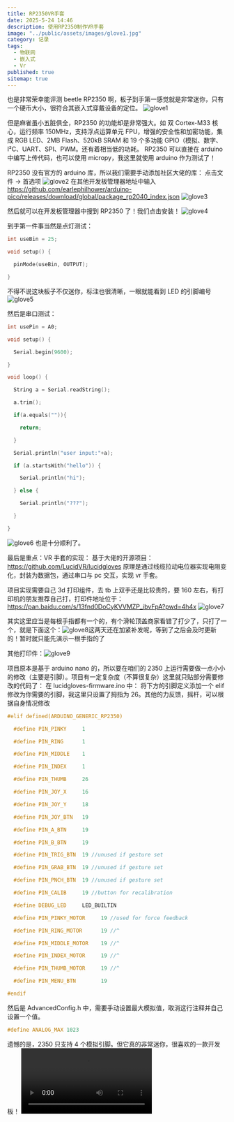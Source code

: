 ```yaml
---
title: RP2350VR手套
date: 2025-5-24 14:46
description: 使用RP2350制作VR手套
image: "../public/assets/images/glove1.jpg"
category: 记录
tags:
  - 物联网
  - 嵌入式
  - Vr
published: true
sitemap: true
---
```


也是非常荣幸能评测 beetle RP2350 啊，板子到手第一感觉就是非常迷你，只有一个硬币大小，很符合其嵌入式穿戴设备的定位。
![glove1](../public/assets/images/glove1.jpg)

但是麻雀虽小五脏俱全，RP2350 的功能却是非常强大。如 双 Cortex-M33 核心，运行频率 150MHz，支持浮点运算单元 FPU，增强的安全性和加密功能，集成 RGB LED、2MB Flash、520kB SRAM 和 19 个多功能 GPIO（模拟、数字、I²C、UART、SPI、PWM。还有着相当低的功耗。
RP2350 可以直接在 arduino 中编写上传代码，也可以使用 micropy，我这里就使用 arduino 作为测试了！

RP2350 没有官方的 arduino 库，所以我们需要手动添加社区大佬的库：
点击文件 → 首选项
![glove2](../public/assets/images/glove2.jpg)
在其他开发板管理器地址中输入<https://github.com/earlephilhower/arduino-pico/releases/download/global/package_rp2040_index.json>
![glove3](../public/assets/images/glove3.jpg)

然后就可以在开发板管理器中搜到 RP2350 了！我们点击安装！
![glove4](../public/assets/images/glove4.png)

到手第一件事当然是点灯测试：

```ino
int useBin = 25;

void setup() {

  pinMode(useBin, OUTPUT);

}

```

不得不说这块板子不仅迷你，标注也很清晰，一眼就能看到 LED 的引脚编号
![glove5](../public/assets/images/glove5.jpg)

然后是串口测试：

```ino
int usePin = A0;

void setup() {

  Serial.begin(9600);

}

void loop() {

  String a = Serial.readString();

  a.trim();

  if(a.equals("")){

    return;

  }

  Serial.println("user input:"+a);

  if (a.startsWith("hello")) {

    Serial.println("hi");

  } else {

    Serial.println("???");

  }

}


```

![glove6](../public/assets/images/glove6.png)
也是十分顺利了。

最后是重点：VR 手套的实现：
基于大佬的开源项目：<https://github.com/LucidVR/lucidgloves>
原理是通过线缆拉动电位器实现电阻变化，封装为数据包，通过串口与 pc 交互，实现 vr 手套。

项目实现需要自己 3d 打印组件，去 tb 上双手还是比较贵的，要 160 左右，有打印机的朋友推荐自己打，打印件地址位于：<https://pan.baidu.com/s/13fnd0DoCyKVVMZP_ibvFpA?pwd=4h4x>
![glove7](../public/assets/images/glove7.jpg)

其实这里应当是每根手指都有一个的，有个滑轮顶盖商家看错了打少了，只打了一个，就是下面这个：![glove8](../public/assets/images/glove8.png)这两天还在加紧补发呢，等到了之后会及时更新的！暂时就只能先演示一根手指的了

其他打印件：![glove9](../public/assets/images/glove9.jpg)

项目原本是基于 arduino nano 的，所以要在咱们的 2350 上运行需要做一点小小的修改（主要是引脚）。项目有一定复杂度（不算很复杂）这里就只贴部分需要修改的代码了：
在 lucidgloves-firmware.ino 中：
将下方的引脚定义添加一个 elif 修改为你需要的引脚，我这里只设置了拇指为 26。其他的力反馈，摇杆，可以根据自身情况修改

```ino
#elif defined(ARDUINO_GENERIC_RP2350)

  #define PIN_PINKY     1

  #define PIN_RING      1

  #define PIN_MIDDLE    1

  #define PIN_INDEX     1

  #define PIN_THUMB     26

  #define PIN_JOY_X     16

  #define PIN_JOY_Y     18

  #define PIN_JOY_BTN   19

  #define PIN_A_BTN     19

  #define PIN_B_BTN     19

  #define PIN_TRIG_BTN  19 //unused if gesture set

  #define PIN_GRAB_BTN  19 //unused if gesture set

  #define PIN_PNCH_BTN  19 //unused if gesture set

  #define PIN_CALIB     19 //button for recalibration

  #define DEBUG_LED     LED_BUILTIN

  #define PIN_PINKY_MOTOR     19 //used for force feedback

  #define PIN_RING_MOTOR      19 //^

  #define PIN_MIDDLE_MOTOR    19 //^

  #define PIN_INDEX_MOTOR     19 //^

  #define PIN_THUMB_MOTOR     19 //^

  #define PIN_MENU_BTN        19

#endif
```

然后是 AdvancedConfig.h 中，需要手动设置最大模拟值，取消这行注释并自己设置一个值。

```ino
#define ANALOG_MAX 1023
```

遗憾的是，2350 只支持 4 个模拟引脚。但它真的非常迷你，很喜欢的一款开发板！
<video id="video" >
<source id="mp4" src="https://o.llma.top/videosKgkoAz-gloves.mp4" type="video/mp4">
</videos>
